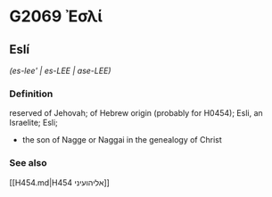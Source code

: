 # G2069 Ἐσλί

## Eslí

_(es-lee' | es-LEE | ase-LEE)_

### Definition

reserved of Jehovah; of Hebrew origin (probably for H0454); Esli, an Israelite; Esli; 

- the son of Nagge or Naggai in the genealogy of Christ

### See also

[[H454.md|H454 אליהועיני]]
